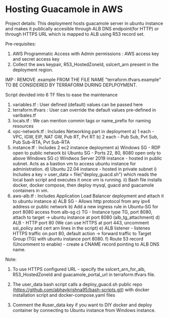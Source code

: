 # Hosting Guacamole in AWS

Project details:
  This deployment hosts guacamole server in ubuntu instance and makes it publically accesible through ALB DNS endpoint(for HTTP) or through HTTPS URL which is mapped to ALB using R53 record set.

Pre-requisites:
  1) AWS Programmatic Access with Admin permissions :  AWS access key and secret access key
  2) Collect the aws keypair, R53_HostedZoneId, sslcert_arn present in the deployment region.
  
IMP : REMOVE .example FROM THE FILE NAME "terraform.tfvars.example" TO BE CONSIDERED BY TERRAFORM DURING DEPLPOYMENT.


Script devided into 6 TF files to ease the maintenance
  1) variables.tf :  User defined (default) values can be passed here 
  2) terraform.tfvars : User can override the default values pre-defined in varibales.tf
  3) locals.tf : We can mention commin tags or name_prefix for naming resources
  4) vpc-network.tf : Includes Networking part in deployment 
      a) 1 each - VPC, IGW, EIP, NAT GW, Pub RT, Pvt RT
      b) 2 each - Pub Sub, Pvt Sub, Pub Sub-RTA, Pvt Sub-RTA
  5) instance.tf : Includes 2 ec2 instance deployment
      a) Windows SG - RDP open to public network
      b) Ubuntu SG - Ports 22, 80, 8080 open only to above Windows SG
      c) Windwos Server 2019 instance - hosted in public subnet. Acts as a bastion vm to access ubuntu instance for administration.
      d) Ubuntu 22.04 instance - hosted in private subnet
         i) Includes a key > user_data = file("deploy_guacd.sh") which reads the local bash script and executes it once vm is running.
         ii) Bash file installs docker, docker compose, then deploy mysql, guacd and guacamole containers in vm.
  6) aws-alb.tf : Includes Application Load Balancer deployment and attach it to ubuntu instance
      a) ALB SG -  Allows http protocol from any ipv4 address or public network
      b) Add a new ingress rule in Ubuntu-SG for port 8080 access from alb-sg
      c) TG - Instance type TG, port 8080, attach to target -> ubuntu instance at port 8080 (alb_tg_attachment)
      d) ALB - HTTP port 80  (We can use HTTPS at port 443, uncomment ssl_policy and cert arn lines in the script) 
      e) ALB listener - listenes HTTPS traffic on port 80, default action -> forward traffic to Target Group (TG) with ubuntu instance port 8080.
      f) Route 53 record (Uncomment to enable) - create a CNAME record pointing to ALB DNS name.
      
 
 Note: 

 1) To use HTTPS configured URL - specify the sslcert_arn_for_alb, R53_HostedZoneId and guacamole_portal_url in terraform.tfvars file.
 
 2) The user_data bash script calls a deploy_guacd.sh public repo (https://github.com/abhaykrishna95/bash-scripts.git) with docker installation script and docker-compose.yaml files
 
 3) Comment the #user_data key if you want to DIY docker and deploy container by connecting to Ubuntu instance from Windows instance.
  

